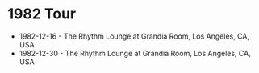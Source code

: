 # 1982 Tour

* 1982-12-16 - The Rhythm Lounge at Grandia Room, Los Angeles, CA, USA
* 1982-12-30 - The Rhythm Lounge at Grandia Room, Los Angeles, CA, USA